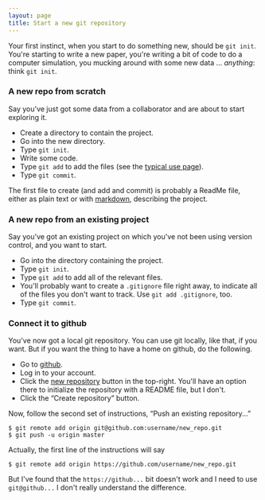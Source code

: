 ```yaml
---
layout: page
title: Start a new git repository
---
```


Your first instinct, when you start to do something new, should be
`git init`.  You're starting to write a new paper, you're writing a
bit of code to do a computer simulation, you mucking around with some
new data ... _anything_: think `git init`.

### A new repo from scratch

Say you've just got some data from a collaborator and are about to
start exploring it.

- Create a directory to contain the project.
- Go into the new directory.
- Type `git init`.
- Write some code.
- Type `git add` to add the files (see the
  [typical use page](routine.html)).
- Type `git commit`.

The first file to create (and add and commit) is probably a ReadMe
file, either as plain text or with
[markdown](http://daringfireball.net/projects/markdown/), describing
the project.


### A new repo from an existing project

Say you've got an existing project on which you've not been using
version control, and you want to start.

- Go into the directory containing the project.
- Type `git init`.
- Type `git add` to add all of the relevant files.
- You'll probably want to create a `.gitignore` file right away, to
  indicate all of the files you don't want to track.  Use `git add
  .gitignore`, too.
- Type `git commit`.


### Connect it to github

You've now got a local git repository.  You can use git locally, like
that, if you want.  But if you want the thing to have a home on github, do
the following.

- Go to [github](http://github.com).
- Log in to your account.
- Click the [new repository](https://github.com/new) button in the
top-right.  You'll have an option there to initialize the repository with a README
file, but I don't.
- Click the &ldquo;Create repository&rdquo; button.

Now, follow the second set of instructions, &ldquo;Push an existing
repository...&rdquo;

    $ git remote add origin git@github.com:username/new_repo.git
    $ git push -u origin master

Actually, the first line of the instructions will say

    $ git remote add origin https://github.com/username/new_repo.git
    
But I've found that the `https://github...` bit doesn't work and I
need to use `git@github...`  I don't really understand the difference.
